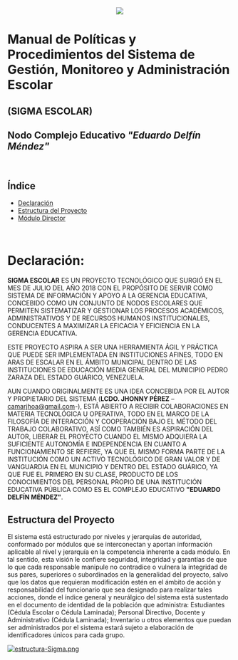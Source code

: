 <center>
   <a href="http:/cbitzaraza.com.ve/"><img src="https://i.pinimg.com/474x/aa/7a/1c/aa7a1ccaf2bfbca53eb46f9c3f8d8388.jpg" /></a>
</center>

# Manual de Políticas y Procedimientos del Sistema de Gestión, Monitoreo y Administración Escolar

## **(SIGMA ESCOLAR)**

## Nodo Complejo Educativo ***"Eduardo Delfín Méndez"***<br>
<br>

## Índice
* [Declaración](#declaración)
* [Estructura del Proyecto](#estructura-del-proyecto)
* [Módulo Director](Director.md)

<br>

# Declaración:

**SIGMA ESCOLAR** ES UN PROYECTO TECNOLÓGICO QUE SURGIÓ EN EL MES DE JULIO DEL AÑO 2018 CON EL PROPÓSITO DE SERVIR COMO SISTEMA DE INFORMACIÓN Y APOYO A LA GERENCIA EDUCATIVA, CONCEBIDO COMO UN CONJUNTO DE NODOS ESCOLARES QUE PERMITEN SISTEMATIZAR Y GESTIONAR LOS PROCESOS ACADÉMICOS, ADMINISTRATIVOS Y DE RECURSOS HUMANOS INSTITUCIONALES, CONDUCENTES A MAXIMIZAR LA EFICACIA Y EFICIENCIA EN LA GERENCIA EDUCATIVA.

ESTE PROYECTO ASPIRA A SER UNA HERRAMIENTA ÁGIL Y PRÁCTICA QUE PUEDE SER IMPLEMENTADA EN INSTITUCIONES AFINES, TODO EN ARAS DE ESCALAR EN EL ÁMBITO MUNICIPAL  DENTRO DE LAS INSTITUCIONES DE EDUCACIÓN MEDIA GENERAL DEL MUNICIPIO PEDRO ZARAZA DEL ESTADO GUÁRICO, VENEZUELA.

AUN CUANDO ORIGINALMENTE ES UNA IDEA CONCEBIDA POR EL AUTOR Y PROPIETARIO DEL SISTEMA (**LCDO. JHONNY PÉREZ** –<camarjhoa@gmail.com>-), ESTÁ ABIERTO A RECIBIR COLABORACIONES EN MATERIA  TECNOLÓGICA U OPERATIVA, TODO EN EL MARCO DE LA FILOSOFÍA DE INTERACCIÓN Y COOPERACIÓN BAJO EL MÉTODO DEL TRABAJO COLABORATIVO, ASÍ COMO TAMBIÉN ES ASPIRACIÓN DEL AUTOR, LIBERAR EL PROYECTO CUANDO EL MISMO ADQUIERA LA SUFICIENTE AUTONOMÍA E INDEPENDENCIA EN CUANTO A FUNCIONAMIENTO SE REFIERE, YA QUE EL MISMO FORMA PARTE DE LA INSTITUCIÓN COMO UN ACTIVO TECNOLÓGICO DE GRAN VALOR Y DE VANGUARDIA EN EL MUNICIPIO Y DENTRO DEL  ESTADO GUÁRICO, YA QUE FUE EL PRIMERO EN SU CLASE, PRODUCTO DE LOS CONOCIMIENTOS DEL PERSONAL PROPIO DE UNA INSTITUCIÓN EDUCATIVA PÚBLICA COMO ES EL COMPLEJO EDUCATIVO **"EDUARDO DELFÍN MÉNDEZ"**.

## Estructura del Proyecto

El sistema está estructurado por niveles y jerarquías de autoridad, conformado por módulos que se interconectan y aportan información aplicable al nivel y jerarquía en la competencia inherente a cada módulo. En tal sentido, esta visión le confiere seguridad, integridad y garantías de que lo que cada responsable manipule no contradice o vulnera la integridad de sus pares, superiores o subordinados en la generalidad del proyecto, salvo que los datos que requieran modificación estén en el ámbito de acción y responsabilidad del funcionario que sea designado para realizar tales acciones, donde el índice general y neurálgico del sistema está sustentado en el documento de identidad de la población que administra: Estudiantes (Cédula Escolar o Cédula Laminada); Personal Directivo, Docente y Administrativo (Cédula Laminada); Inventario u otros elementos que puedan ser administrados por el sistema estará sujeto a elaboración de identificadores únicos para cada grupo.
<br>

[![estructura-Sigma.png](https://i.postimg.cc/4NhtfgJ7/estructura-Sigma.png)](https://postimg.cc/qz4gwW64)




